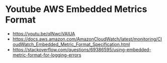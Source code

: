 # Youtube AWS Embedded Metrics Format

* https://youtu.be/qINwciVAIUA
* https://docs.aws.amazon.com/AmazonCloudWatch/latest/monitoring/CloudWatch_Embedded_Metric_Format_Specification.html
* https://stackoverflow.com/questions/69386595/using-embedded-metric-format-for-logging-errors
